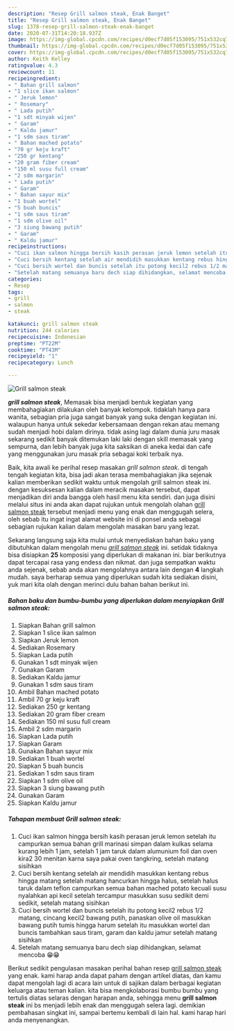 ```yaml
---
description: "Resep Grill salmon steak, Enak Banget"
title: "Resep Grill salmon steak, Enak Banget"
slug: 1378-resep-grill-salmon-steak-enak-banget
date: 2020-07-31T14:20:18.937Z
image: https://img-global.cpcdn.com/recipes/d0ecf7d05f153095/751x532cq70/grill-salmon-steak-foto-resep-utama.jpg
thumbnail: https://img-global.cpcdn.com/recipes/d0ecf7d05f153095/751x532cq70/grill-salmon-steak-foto-resep-utama.jpg
cover: https://img-global.cpcdn.com/recipes/d0ecf7d05f153095/751x532cq70/grill-salmon-steak-foto-resep-utama.jpg
author: Keith Kelley
ratingvalue: 4.3
reviewcount: 11
recipeingredient:
- " Bahan grill salmon"
- "1 slice ikan salmon"
- " Jeruk lemon"
- " Rosemary"
- " Lada putih"
- "1 sdt minyak wijen"
- " Garam"
- " Kaldu jamur"
- "1 sdm saus tiram"
- " Bahan mached potato"
- "70 gr keju kraft"
- "250 gr kentang"
- "20 gram fiber cream"
- "150 ml susu full cream"
- "2 sdm margarin"
- " Lada putih"
- " Garam"
- " Bahan sayur mix"
- "1 buah wortel"
- "5 buah buncis"
- "1 sdm saus tiram"
- "1 sdm olive oil"
- "3 siung bawang putih"
- " Garam"
- " Kaldu jamur"
recipeinstructions:
- "Cuci ikan salmon hingga bersih kasih perasan jeruk lemon setelah itu campurkan semua bahan grill marinasi simpan dalam kulkas selama kurang lebih 1 jam, setelah 1 jam taruk dalam alumunium foil dan oven kira2 30 menitan karna saya pakai oven tangkring, setelah matang sisihkan"
- "Cuci bersih kentang setelah air mendidih masukkan kentang rebus hingga matang setelah matang hancurkan hingga halus, setelah halus taruk dalam teflon campurkan semua bahan mached potato kecuali susu nyalahkan api kecil setelah tercampur masukkan susu sedikit demi sedikit, setelah matang sisihkan"
- "Cuci bersih wortel dan buncis setelah itu potong kecil2 rebus 1/2 matang, cincang kecil2 bawang putih, panaskan olive oil masukkan bawang putih tumis hingga harum setelah itu masukkan wortel dan buncis tambahkan saus tiram, garam dan kaldu jamur setelah matang sisihkan"
- "Setelah matang semuanya baru dech siap dihidangkan, selamat mencoba 😁😁"
categories:
- Resep
tags:
- grill
- salmon
- steak

katakunci: grill salmon steak 
nutrition: 244 calories
recipecuisine: Indonesian
preptime: "PT22M"
cooktime: "PT43M"
recipeyield: "1"
recipecategory: Lunch

---
```



![Grill salmon steak](https://img-global.cpcdn.com/recipes/d0ecf7d05f153095/751x532cq70/grill-salmon-steak-foto-resep-utama.jpg)

<b><i>grill salmon steak</i></b>, Memasak bisa menjadi bentuk kegiatan yang membahagiakan dilakukan oleh banyak kelompok. tidaklah hanya para wanita, sebagian pria juga sangat banyak yang suka dengan kegiatan ini. walaupun hanya untuk sekedar kebersamaan dengan rekan atau memang sudah menjadi hobi dalam dirinya. tidak asing lagi dalam dunia juru masak sekarang sedikit banyak ditemukan laki laki dengan skill memasak yang sempurna, dan lebih banyak juga kita saksikan di aneka kedai dan cafe yang menggunakan juru masak pria sebagai koki terbaik nya.

Baik, kita awali ke perihal resep masakan <i>grill salmon steak</i>. di tengah tengah kegiatan kita, bisa jadi akan terasa membahagiakan jika sejenak kalian memberikan sedikit waktu untuk mengolah grill salmon steak ini. dengan kesuksesan kalian dalam meracik masakan tersebut, dapat menjadikan diri anda bangga oleh hasil menu kita sendiri. dan juga disini melalui situs ini anda akan dapat rujukan untuk mengolah olahan <u>grill salmon steak</u> tersebut menjadi menu yang enak dan menggugah selera, oleh sebab itu ingat ingat alamat website ini di ponsel anda sebagai sebagian rujukan kalian dalam mengolah masakan baru yang lezat.




Sekarang langsung saja kita mulai untuk menyediakan bahan baku yang dibutuhkan dalam mengolah menu <u><i>grill salmon steak</i></u> ini. setidak tidaknya bisa disiapkan <b>25</b> komposisi yang diperlukan di makanan ini. biar berikutnya dapat tercapai rasa yang endess dan nikmat. dan juga sempatkan waktu anda sejenak, sebab anda akan mengolahnya antara lain dengan <b>4</b> langkah mudah. saya berharap semua yang diperlukan sudah kita sediakan disini, yuk mari kita olah dengan merinci dulu bahan bahan berikut ini.

<!--inarticleads1-->

##### Bahan baku dan bumbu-bumbu yang diperlukan dalam menyiapkan Grill salmon steak:

1. Siapkan  Bahan grill salmon
1. Siapkan 1 slice ikan salmon
1. Siapkan  Jeruk lemon
1. Sediakan  Rosemary
1. Siapkan  Lada putih
1. Gunakan 1 sdt minyak wijen
1. Gunakan  Garam
1. Sediakan  Kaldu jamur
1. Gunakan 1 sdm saus tiram
1. Ambil  Bahan mached potato
1. Ambil 70 gr keju kraft
1. Sediakan 250 gr kentang
1. Sediakan 20 gram fiber cream
1. Sediakan 150 ml susu full cream
1. Ambil 2 sdm margarin
1. Siapkan  Lada putih
1. Siapkan  Garam
1. Gunakan  Bahan sayur mix
1. Sediakan 1 buah wortel
1. Siapkan 5 buah buncis
1. Sediakan 1 sdm saus tiram
1. Siapkan 1 sdm olive oil
1. Siapkan 3 siung bawang putih
1. Gunakan  Garam
1. Siapkan  Kaldu jamur




<!--inarticleads2-->

##### Tahapan membuat Grill salmon steak:

1. Cuci ikan salmon hingga bersih kasih perasan jeruk lemon setelah itu campurkan semua bahan grill marinasi simpan dalam kulkas selama kurang lebih 1 jam, setelah 1 jam taruk dalam alumunium foil dan oven kira2 30 menitan karna saya pakai oven tangkring, setelah matang sisihkan
1. Cuci bersih kentang setelah air mendidih masukkan kentang rebus hingga matang setelah matang hancurkan hingga halus, setelah halus taruk dalam teflon campurkan semua bahan mached potato kecuali susu nyalahkan api kecil setelah tercampur masukkan susu sedikit demi sedikit, setelah matang sisihkan
1. Cuci bersih wortel dan buncis setelah itu potong kecil2 rebus 1/2 matang, cincang kecil2 bawang putih, panaskan olive oil masukkan bawang putih tumis hingga harum setelah itu masukkan wortel dan buncis tambahkan saus tiram, garam dan kaldu jamur setelah matang sisihkan
1. Setelah matang semuanya baru dech siap dihidangkan, selamat mencoba 😁😁




Berikut sedikit pengulasan masakan perihal bahan resep <u>grill salmon steak</u> yang enak. kami harap anda dapat paham dengan artikel diatas, dan kamu dapat mengolah lagi di acara lain untuk di sajikan dalam berbagai kegiatan keluarga atau teman kalian. kita bisa mengkolaborasi bumbu bumbu yang tertulis diatas selaras dengan harapan anda, sehingga menu <b>grill salmon steak</b> ini bs menjadi lebih enak dan menggugah selera lagi. demikian pembahasan singkat ini, sampai bertemu kembali di lain hal. kami harap hari anda menyenangkan.

